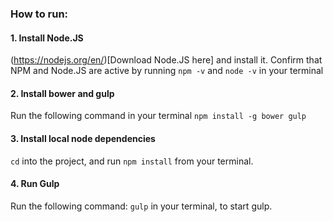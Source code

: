 ### How to run:

#### 1. Install Node.JS
(https://nodejs.org/en/)[Download Node.JS here] and install it. Confirm that NPM and Node.JS are active by running `npm -v` and `node -v` in your terminal

#### 2. Install bower and gulp
Run the following command in your terminal `npm install -g bower gulp`

#### 3. Install local node dependencies
`cd` into the project, and run `npm install` from your terminal.

#### 4. Run Gulp
Run the following command: `gulp` in your terminal, to start gulp.
